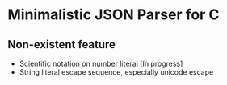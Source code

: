 # Minimalistic JSON Parser for C

## Non-existent feature
- Scientific notation on number literal \[In progress\]
- String literal escape sequence, especially unicode escape
